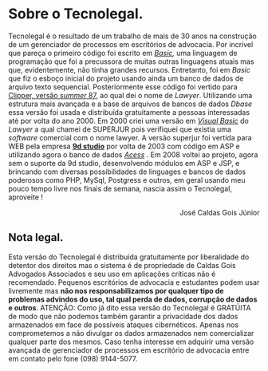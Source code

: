 <div id="container">
  <div id="mainContent">
    <h1>Sobre o Tecnolegal.</h1>
    <p>Tecnolegal é o resultado de um trabalho de mais de 30 anos na construção de um gerenciador de processos em escritórios de advocacia. Por incrível que pareça o primeiro código foi escrito em <em><a href="http://pt.wikipedia.org/wiki/Basic">Basic</a>,</em> uma  linguagem de programação que foi a precussora de muitas outras linguagens atuais mas que, evidentemente, não tinha grandes recursos. Entretanto, foi em <em>Basic</em> que fiz o esboço inicial do projeto usando ainda um banco de dados de arquivo texto sequencial. Posteriormente esse código foi vertido para <a href="http://pt.wikipedia.org/wiki/CA-Clipper">Clipper, versão <em>summer</em> 87</a>, ao qual dei o nome de <em>Lawyer</em>. Utilizando uma estrutura mais avançada e a base de arquivos de bancos de dados <em>Dbase</em> essa versão foi usada e distribuída gratuitamente a pessoas interessadas até por volta do ano 2000. Em 2000 criei uma versão em <em><a href="http://pt.wikipedia.org/wiki/Visual_basic">Visual Basic</a></em> do <em>Lawyer</em> a qual chamei de SUPERJUR pois verifiquei que existia uma <em>software</em> comercial com o nome lawyer. A versão superjur foi vertida para WEB pela empresa <strong><a href="../../../Inetpub/wwwroot/Clientes/CGADV/9d studio">9d studio</a></strong> por volta de 2003 com código em ASP e utilizando agora o banco de dados <em><a href="http://pt.wikipedia.org/wiki/Microsoft_Access">Acess</a></em> . Em 2008 voltei ao projeto, agora sem o suporte da 9d studio, desenvolvendo módulos em ASP e JSP, e brincando com diversas possibilidades de linguages e bancos de dados poderosos como PHP, MySql, Postgress e outros, em geral usando meu pouco tempo livre nos finais de semana, nascia assim o Tecnolegal, aproveite !</p>
    <p align="right" class="style1">José Caldas Gois Júnior</p>
    <h2>Nota legal.</h2>
    <p><span class="style3">Esta versão do Tecnolegal é distribuída</span> <span class="style3">gratuitamente</span> por liberalidade do detentor dos direitos mas o sistema é de propriedade de Caldas Gois Advogados Associados <span class="style3">e seu uso em aplicações críticas não é recomendado.</span> Pequenos escritórios de advocacia e estudantes podem usar livremente mas <span class="style3"><strong>não nos responsabilizamos por qualquer tipo de problemas advindos do uso, tal qual perda de dados, corrupção de dados e outros</strong></span>. ATENÇÃO: Como já dito essa versão do <span class="style3">Tecnolegal é GRATÚITA</span> de modo que não podemos também garantir a privacidade dos dados armazenados em face de possíveis ataques cibernéticos. Apenas nos comprometemos a não divulgar os dados armazenados nem comercializar qualquer parte dos mesmos. <span class="style2">Caso tenha interesse em adquirir uma versão avançada de gerenciador de processos em escritório de advocacia entre em contato pelo fone (098) 9144-5077.</span></p>
  <!-- end #mainContent --></div>
<!-- end #container --></div>
